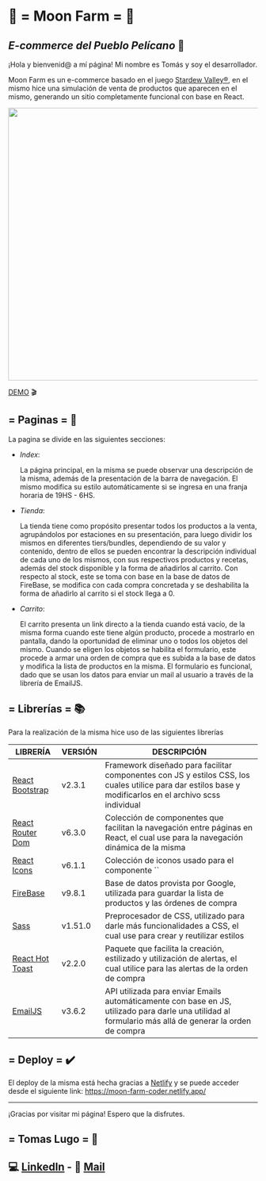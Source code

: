 # 🌙 =  Moon Farm =  🌱
## _E-commerce del Pueblo Pelícano_ 🛒

¡Hola y bienvenid@ a mí página! Mi nombre es Tomás y soy el desarrollador.

Moon Farm es un e-commerce basado en el juego [Stardew Valley®](https://www.stardewvalley.net/), en el mismo hice una simulación de venta de productos que aparecen en el mismo, generando un sitio completamente funcional con base en React.

<img src="https://i.imgur.com/p1ll3fX.gif" width="550"/>

[DEMO](https://streamable.com/12etwk) 🎬
## = Paginas = 📄

La pagina se divide en las siguientes secciones:

- _Index_: 

    La página principal, en la misma se puede observar una descripción de la misma, además de la presentación de la barra de navegación.
    El mismo modifica su estilo automáticamente si se ingresa en una franja horaria de 19HS - 6HS.

- _Tienda_:

    La tienda tiene como propósito presentar todos los productos a la venta, agrupándolos por estaciones en su presentación, para luego dividir los mismos en diferentes tiers/bundles, dependiendo de su valor y contenido, dentro de ellos se pueden encontrar la descripción individual de cada uno de los mismos, con sus respectivos productos y recetas, además del stock disponible y la forma de añadirlos al carrito.
    Con respecto al stock, este se toma con base en la base de datos de FireBase, se modifica con cada compra concretada y se deshabilita la forma de añadirlo al carrito si el stock llega a 0.

- _Carrito_:

    El carrito presenta un link directo a la tienda cuando está vacío, de la misma forma cuando este tiene algún producto, procede a mostrarlo en pantalla, dando la oportunidad de eliminar uno o todos los objetos del mismo.
    Cuando se eligen los objetos se habilita el formulario, este procede a armar una orden de compra que es subida a la base de datos y modifica la lista de productos en la misma.
    El formulario es funcional, dado que se usan los datos para enviar un mail al usuario a través de la librería de EmailJS.


## = Librerías = 📚
Para la realización de la misma hice uso de las siguientes librerías

| LIBRERÍA | VERSIÓN | DESCRIPCIÓN |
| ------ | ------ | ------ |
| [React Bootstrap](https://react-bootstrap.github.io/getting-started/introduction) | v2.3.1 | Framework diseñado para facilitar componentes con JS y estilos CSS, los cuales utilice para dar estilos base y modificarlos en el archivo scss individual |
| [React Router Dom](https://v5.reactrouter.com/web/guides/quick-start) | v6.3.0 | Colección de componentes que facilitan la navegación entre páginas en React, el cual use para la navegación dinámica de la misma |
| [React Icons](https://react-icons.github.io/react-icons/) | v6.1.1 | Colección de iconos usado para el componente `` |
| [FireBase](https://firebase.google.com/docs) | v9.8.1 | Base de datos provista por Google, utilizada para guardar la lista de productos y las órdenes de compra |
| [Sass](https://sass-lang.com/documentation/) | v1.51.0 | Preprocesador de CSS, utilizado para darle más funcionalidades a CSS, el cual use para crear y reutilizar estilos |
| [React Hot Toast](https://react-hot-toast.com/docs) | v2.2.0 | Paquete que facilita la creación, estilizado y utilización de alertas, el cual utilice para las alertas de la orden de compra |
| [EmailJS](https://www.emailjs.com/docs/) | v3.6.2 | API utilizada para enviar Emails automáticamente con base en JS, utilizado para darle una utilidad al formulario más allá de generar la orden de compra |
 
## = Deploy = ✔️
El deploy de la misma está hecha gracias a [Netlify](https://www.netlify.com/) y se puede acceder desde el siguiente link:
https://moon-farm-coder.netlify.app/

----------------------------------------------------------------------------
¡Gracias por visitar mi página! Espero que la disfrutes.

## = Tomas Lugo = 📝

## 💻 [LinkedIn](https://www.linkedin.com/in/lugotomasleandro/) - 📧 [Mail](mailto:lugoleandro@hotmail.com)